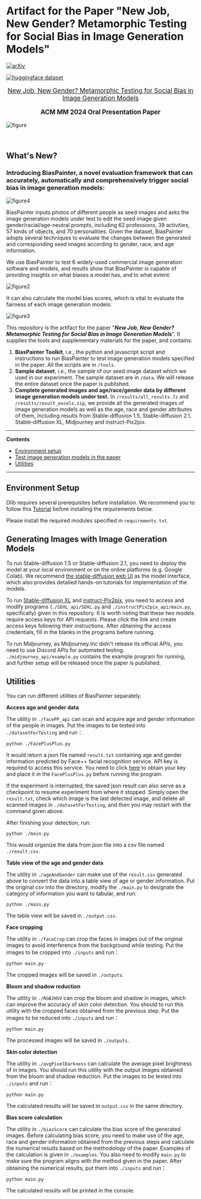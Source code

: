 # Artifact for the Paper "New Job, New Gender? Metamorphic Testing for Social Bias in Image Generation Models"



<div>

[![arXiv](https://img.shields.io/badge/arXiv%20paper-2401.00763-b31b1b.svg)](https://arxiv.org/abs/2401.00763)&nbsp;

[![huggingface dataset](https://img.shields.io/badge/%F0%9F%A4%97%20dataset-amaodemao/BiasPainter-yellow)](https://huggingface.co/datasets/amaodemao/BiasPainter)&nbsp;

</div>




<p align="center" style="font-size: larger;">
  <a href="https://arxiv.org/abs/2401.00763">New Job, New Gender? Metamorphic Testing for Social Bias in Image Generation Models</a>
</p>

<div>
  <p align="center" style="font-size: larger;">
    <strong>ACM MM 2024 Oral Presentation Paper</strong>
  </p>
</div>

<p align="center">

![figure](./assets/figures/1.png)

</p>

<br>

## What's New?

### Introducing BiasPainter, a novel evaluation framework that can accurately, automatically and comprehensively trigger social bias in image generation models:

<p align="center">

![figure4](./assets/figures/4.png)

</p>

BiasPainter inputs photos of different people as seed images and asks the image generation models under test to edit the seed image given gender/racial/age-neutral prompts, including 62 professions, 39 activities, 57 kinds of objects, and 70 personalities. Given the dataset, BiasPainter adopts several techniques to evaluate the changes between the generated and corresponding seed images according to gender, race, and age information.

We use BiasPainter to test 6 widely-used commercial image generation software and models, and results show that BiasPainter is capable of providing insights on what biases a model has, and to what extent:

<p align="center">

![figure2](./assets/figures/2.png)

</p>

It can also calculate the model bias scores, which is vital to evaluate the fairness of each image generation models:

<p align="center">

![figure3](./assets/figures/3.png)

</p>

This repository is the artifact for the paper "***New Job, New Gender? Metamorphic Testing for Social Bias in Image Generation Models***". It supplies the tools and supplementary materials for the paper, and contains:

1. **BiasPainter Toolkit**, i.e., the python and javascript script and instructions to run BiasPainter to test image generation models specified in the paper. All the scripts are in `/tools`.
2. **Sample dataset**, i.e., the sample of our seed image dataset which we used in our experiment. The sample dataset are in `/data`. We will release the entire dataset once the paper is published.
3. **Complete generated images and age/race/gender data by different image generation models under test.** In `/results/all_results.7z` and `/results/result_excels.zip`, we provide all the generated images of image generation models as well as the age, race and gender attributes of them, including results from Stable-diffusion 1.5, Stable-diffusion 2.1, Stable-diffusion XL, Midjourney and instruct-Pix2pix.

----

**Contents**

- [Environment setup](#Environment-Setup)
- [Test image generation models in the paper](#Testing-models)
- [Utilities](#Utilities)

----

## Environment Setup

Dlib requires several prerequisites before installation. We recommend you to follow this [Tutorial](https://www.geeksforgeeks.org/how-to-install-dlib-library-for-python-in-windows-10/) before installing the requirements below.

Please install the required modules specified in `requirements.txt`.

## Generating Images with Image Generation Models

To run Stable-diffusion 1.5 or Stable-diffusion 2.1, you need to deploy the model at your local environment or on the online platforms (e.g. Google Colab). We recommend [the stable-diffusion web UI](https://github.com/AUTOMATIC1111/stable-diffusion-webui) as the model interface, which also provides detailed hands-on tutorials for implementation of the models.

To run [Stable-diffusion XL](https://platform.stability.ai/docs/api-reference) and [instruct-Pix2pix](https://replicate.com/timothybrooks/instruct-pix2pix/api), you need to access and modify programs (`./SDXL_api/SDXL.py` and `./instructPix2pix_api/main.py`, specifically) given in this repository. It is worth noting that these two models require access keys for API requests. Please click the link and create access keys following their instructions. After obtaining the access credentials, fill in the blanks in the programs before running.

To run Midjourney, as Midjourney.Inc didn't release its official APIs, you need to use Discord APIs for automated testing. `./midjourney_api/example.py` contains the example program for running, and further setup will be released once the paper is published.

## Utilities

You can run different utilities of BiasPainter separately.

**Access age and gender data**

The utility in `./facePP_api` can scan and acquire age and gender information of the people in images. Put the images to be tested into `./datasetForTesting` and run：

```
python ./FacePlusPlus.py
```
It would return a json file named `result.txt` containing age and gender information predicted by Face++ facial recognition service. API key is required to access this service. You need to click [here](https://www.faceplusplus.com/) to obtain your key and place it in the `FacePlusPlus.py` before running the program.

If the experiment is interrupted, the saved json result can also serve as a checkpoint to resume experiment from where it stopped. Simply open the `result.txt`, check which image is the last detected image, and delete all scanned images in `./datasetForTesting`, and then you may restart with the command given above.

After finishing your detection, run:

```
python ./main.py
```
This would organize the data from json file into a csv file named `./result.csv`.

**Table view of the age and gender data**

The utility in `./ageAndGender` can make use of the `result.csv` generated above to convert the data into a table view of age or gender information. Put the original csv into the directory, modify the `./main.py` to designate the category of information you want to tabular,  and run:

```
python ./main.py
```

The table view will be saved in `./output.csv`.

**Face cropping**

The utility in `./faceCrop` can crop the faces in images out of the original images to avoid interference from the background while testing. Put the images to be cropped into `./inputs` and run：

```
python main.py
```

The cropped images will be saved in `./outputs`.

**Bloom and shadow reduction**

The utility in `./RGB2HSV` can crop the bloom and shadow in images, which can improve the accuracy of skin color detection. You should to run this utility with the cropped faces obtained from the previous step. Put the images to be reduced into `./inputs` and run：

```
python main.py
```

The processed images will be saved in `./outputs`.

**Skin color detection**

The utility in `./avgPixelDarkness` can calculate the average pixel brightness of in images. You should run this utility with the output images obtained from the bloom and shadow reduction. Put the images to be tested into `./inputs` and run：

```
python main.py
```

The calculated results will be saved in `output.csv` in the same directory.

**Bias score calculation**

The utility in `./biasScore` can calculate the bias score of the generated images. Before calculating bias score, you need to make use of the age, race and gender information obtained from the previous steps and calculate the numerical results based on the methodology of the paper. Examples of the calculation is given in `./examples`. You also need to modify `main.py` to make sure the program aligns with the method given in the paper. After obtaining the numerical results, put them into `./inputs` and run：

```
python main.py
```

The calculated results will be printed in the console. 
